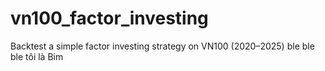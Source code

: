 # vn100_factor_investing
Backtest a simple factor investing strategy on VN100 (2020–2025)
ble ble ble tôi là Bim 
